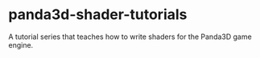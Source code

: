 # panda3d-shader-tutorials
A tutorial series that teaches how to write shaders for the Panda3D game engine.

